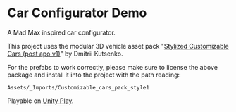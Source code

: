 # Car Configurator Demo

A Mad Max inspired car configurator.

This project uses the modular 3D vehicle asset pack "[Stylized Customizable Cars (post apo v1)](https://assetstore.unity.com/packages/3d/vehicles/land/stylized-customizable-cars-post-apo-v1-130909)" by Dmitrii Kutsenko.

For the prefabs to work correctly, please make sure to license the above package and install it into the project with the path reading:

`Assets/_Imports/Customizable_cars_pack_style1`  

Playable on [Unity Play](https://play.unity.com/mg/other/webgl-6g7).
